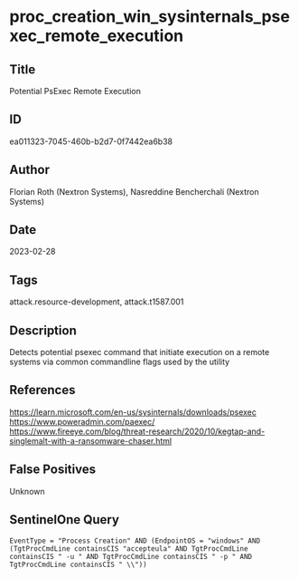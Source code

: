 # proc_creation_win_sysinternals_psexec_remote_execution

## Title
Potential PsExec Remote Execution

## ID
ea011323-7045-460b-b2d7-0f7442ea6b38

## Author
Florian Roth (Nextron Systems), Nasreddine Bencherchali (Nextron Systems)

## Date
2023-02-28

## Tags
attack.resource-development, attack.t1587.001

## Description
Detects potential psexec command that initiate execution on a remote systems via common commandline flags used by the utility

## References
https://learn.microsoft.com/en-us/sysinternals/downloads/psexec
https://www.poweradmin.com/paexec/
https://www.fireeye.com/blog/threat-research/2020/10/kegtap-and-singlemalt-with-a-ransomware-chaser.html

## False Positives
Unknown

## SentinelOne Query
```
EventType = "Process Creation" AND (EndpointOS = "windows" AND (TgtProcCmdLine containsCIS "accepteula" AND TgtProcCmdLine containsCIS " -u " AND TgtProcCmdLine containsCIS " -p " AND TgtProcCmdLine containsCIS " \\"))

```
